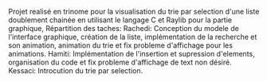 Projet realisé en trinome pour la visualisation du trie par selection d'une liste doublement chainée en utilisant le langage C et Raylib pour la partie graphique, Répartition des taches:
Rachedi: Conception du modele de l'interface graphique, création de la liste, implémentation de la recherche et son animation, animation du trie et fix probleme d'affichage pour les animations.
Hamiti: Implémentation de l'insertion et supression d'elements, organisation du code et fix probleme d'affichage de text non désiré. 
Kessaci: Introcution du trie par selection.
